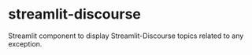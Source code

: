# streamlit-discourse
Streamlit component to display Streamlit-Discourse topics related to any exception.
